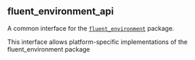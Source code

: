 ## fluent_environment_api

A common interface for the [`fluent_environment`](https://github.com/aosorio-avilez/flutter_fluent/tree/main/packages/fluent_environment/fluent_environment) package.

This interface allows platform-specific implementations of the fluent_environment package